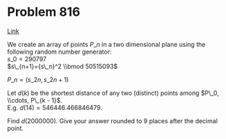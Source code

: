 # Problem 816

[Link](https://projecteuler.net/problem=816)

We create an array of points $P\_n$ in a two dimensional plane using the following random number generator:  
$s\_0=290797$  
$s\_{n+1}={s\_n}^2 \\bmod 50515093$  
  
$P\_n=(s\_{2n},s\_{2n+1})$

Let $d(k)$ be the shortest distance of any two (distinct) points among $P\_0, \\cdots, P\_{k - 1}$.  
E.g. $d(14)=546446.466846479$. 

Find $d(2000000)$. Give your answer rounded to $9$ places after the decimal point.
